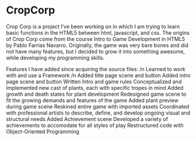 # CropCorp

Crop Corp is a project I've been working on in which I am trying to learn basic functions in the HTML5 between html, javascript, and css. The origins of Crop Corp come from the course Intro to Game Development in HTML5 by Pablo Farrias Navarro. Originally, the game was very bare bones and did not have many features, but I decided to grow it into something awesome, while developing my programming skills. 

Features I have added since acquiring the source files:
/n Learned to work with and use a Framework
/n Added title page scene and button
Added intro page scene and button
Written Intro and game rules
Conceptualized and Implemented new cast of plants, each with specific tropes in mind
Added growth and death states for plant development
Redesigned game scene to fit the growing demands and features of the game
Added plant preview during game scene
Reskined entire game with imported assets 
Coordinated with professional artists to describe, define, and develop ongoing visual and structural needs
Added Achievement scene 
Developed a variety of achievements to accomodate for all styles of play 
Restructured code with Object-Oriented Programming
 
